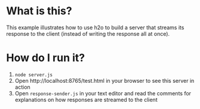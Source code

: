 # What is this?

This example illustrates how to use h2o to build a server that streams its response to the client (instead of writing the response all at once).

# How do I run it?

1. `node server.js`
2. Open http://localhost:8765/test.html in your browser to see this server in action
3. Open `response-sender.js` in your text editor and read the comments for explanations on how responses are streamed to the client
